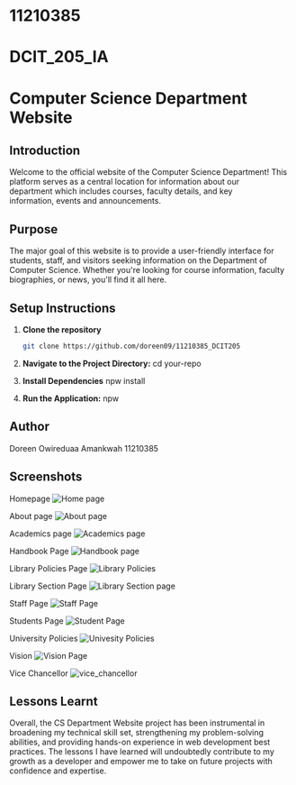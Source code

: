 # 11210385

# DCIT_205_IA

# Computer Science Department Website

## Introduction

Welcome to the official website of the Computer Science Department! This platform serves as a central location for information about our department which includes courses, faculty details, and key information, events and announcements.

## Purpose

The major goal of this website is to provide a user-friendly interface for students, staff, and visitors seeking information on the Department of Computer Science. Whether you're looking for course information, faculty biographies, or news, you'll find it all here.

## Setup Instructions
1. **Clone the repository**
    ```bash
    git clone https://github.com/doreen09/11210385_DCIT205

2. **Navigate to the Project Directory:**
    cd your-repo

3. **Install Dependencies**
    npw install

4. **Run the Application:**
    npw 

## Author
Doreen Owireduaa Amankwah
11210385

## Screenshots
Homepage
![Home page](11210385_DCIT205/Screenshots/home.jpg)

About page
![About page](11210385_DCIT205/Screenshots/about.png)

Academics page
![Academics page](11210385_DCIT205/Screenshots/Academics.png)

Handbook Page
![Handbook page](11210385_DCIT205/Screenshots/handbook.png)

Library Policies Page
![Library Policies](11210385_DCIT205/Screenshots/library_policies.png)

Library Section Page
![Library Section page](11210385_DCIT205/Screenshots/library_section.png)

Staff Page
![Staff Page](11210385_DCIT205/Screenshots/staff.png)

Students Page
![Student Page](11210385_DCIT205/Screenshots/students.png)

University Policies
![Univesity Policies](11210385_DCIT205/Screenshots/University_policies.png)

Vision
![Vision Page](11210385_DCIT205/Screenshots/Vision.png)

Vice Chancellor
![vice_chancellor](11210385_DCIT205/Screenshots/vice_chancellor.png)


## Lessons Learnt
Overall, the CS Department Website project has been instrumental in broadening my technical skill set, strengthening my problem-solving abilities, and providing hands-on experience in web development best practices. The lessons I have learned will undoubtedly contribute to my growth as a developer and empower me to take on future projects with confidence and expertise.







